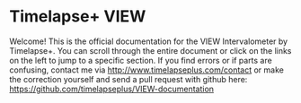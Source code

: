 # Timelapse+ VIEW

Welcome!  This is the official documentation for the VIEW Intervalometer by Timelapse+.  You can scroll through the entire document or click on the links on the left to jump to a specific section.  If you find errors or if parts are confusing, contact me via <http://www.timelapseplus.com/contact> or make the correction yourself and send a pull request with github here: <https://github.com/timelapseplus/VIEW-documentation>